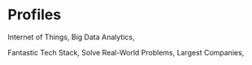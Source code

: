 # Profiles

Internet of Things, Big Data Analytics, 

Fantastic Tech Stack, Solve Real-World Problems, Largest Companies, 